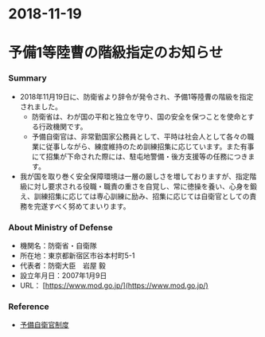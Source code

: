2018-11-19
===
# 予備1等陸曹の階級指定のお知らせ
### Summary
* 2018年11月19日に、防衛省より辞令が発令され、予備1等陸曹の階級を指定されました。
  * 防衛省は、わが国の平和と独立を守り、国の安全を保つことを使命とする行政機関です。
  * 予備自衛官は、非常勤国家公務員として、平時は社会人として各々の職業に従事しながら、練度維持のため訓練招集に応じています。また有事にて招集が下命された際には、駐屯地警備・後方支援等の任務につきます。
* 我が国を取り巻く安全保障環境は一層の厳しさを増しておりますが、指定階級に対し要求される役職・職責の重さを自覚し、常に徳操を養い、心身を鍛え、訓練招集に応じては専心訓練に励み、招集に応じては自衛官としての責務を完遂すべく努めてまいります。

### About Ministry of Defense
* 機関名：防衛省・自衛隊
* 所在地：東京都新宿区市谷本村町5-1
* 代表者：防衛大臣　岩屋 毅
* 設立年月日：2007年1月9日
* URL： [https://www.mod.go.jp/](https://www.mod.go.jp/)

### Reference
* [予備自衛官制度](https://www.mod.go.jp/gsdf/reserve/yobiji/)
